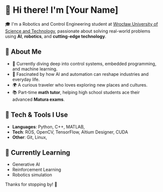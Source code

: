 # 👋 Hi there! I'm [Your Name]

🎓 I'm a Robotics and Control Engineering student at [Wrocław University of Science and Technology](https://pwr.edu.pl/), passionate about solving real-world problems using **AI**, **robotics**, and **cutting-edge technology**.

## 🚀 About Me

- 🤖 Currently diving deep into control systems, embedded programming, and machine learning.
- 🧠 Fascinated by how AI and automation can reshape industries and everyday life.
- 🌍 A curious traveler who loves exploring new places and cultures.
- 📚 Part-time **math tutor**, helping high school students ace their advanced **Matura exams**.

## 🧰 Tech & Tools I Use

- **Languages**: Python, C++, MATLAB, 
- **Tech**: ROS, OpenCV, TensorFlow, Altium Designer, CUDA
- **Other**: Git, Linux, 

## 🌱 Currently Learning

- Generative AI
- Reinforcement Learning 
- Robotics simulation 

Thanks for stopping by! 🚀
